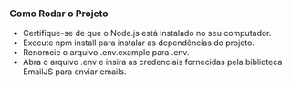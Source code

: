 ### Como Rodar o Projeto
- Certifique-se de que o Node.js está instalado no seu computador.
- Execute npm install para instalar as dependências do projeto.
- Renomeie o arquivo .env.example para .env.
- Abra o arquivo .env e insira as credenciais fornecidas pela biblioteca EmailJS para enviar emails.
